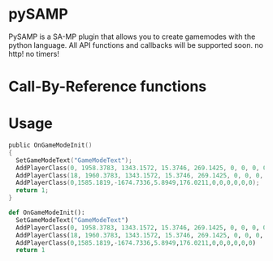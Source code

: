 # pySAMP
PySAMP is a SA-MP plugin that allows you to create gamemodes with the python language. All API functions and callbacks will be supported soon.
no http! no timers!
# Call-By-Reference functions

# Usage

```C
public OnGameModeInit()
{
  SetGameModeText("GameModeText");
  AddPlayerClass(0, 1958.3783, 1343.1572, 15.3746, 269.1425, 0, 0, 0, 0, 0, 0);
  AddPlayerClass(18, 1960.3783, 1343.1572, 15.3746, 269.1425, 0, 0, 0, 0, 0, 0);
  AddPlayerClass(0,1585.1819,-1674.7336,5.8949,176.0211,0,0,0,0,0,0);
  return 1;
}
```

```python
def OnGameModeInit():
  SetGameModeText("GameModeText")
  AddPlayerClass(0, 1958.3783, 1343.1572, 15.3746, 269.1425, 0, 0, 0, 0, 0, 0)
  AddPlayerClass(18, 1960.3783, 1343.1572, 15.3746, 269.1425, 0, 0, 0, 0, 0, 0)
  AddPlayerClass(0,1585.1819,-1674.7336,5.8949,176.0211,0,0,0,0,0,0)
  return 1
```
